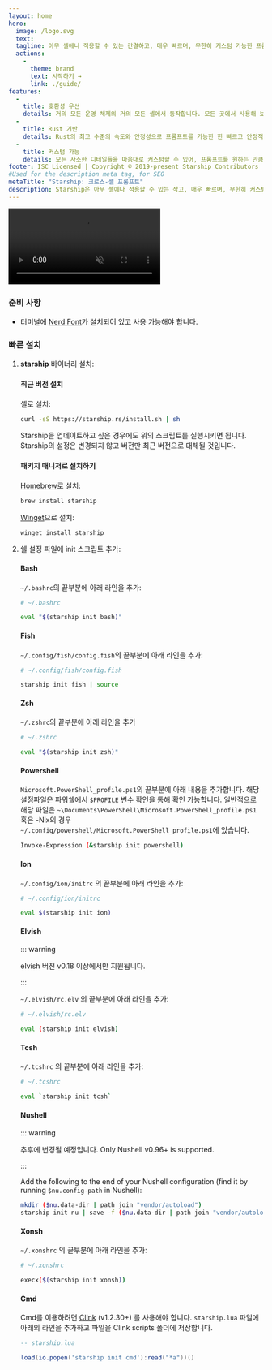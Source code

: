 ```yaml
---
layout: home
hero:
  image: /logo.svg
  text:
  tagline: 아무 셸에나 적용할 수 있는 간결하고, 매우 빠르며, 무한히 커스텀 가능한 프롬프트입니다!
  actions:
    - 
      theme: brand
      text: 시작하기 →
      link: ./guide/
features:
  - 
    title: 호환성 우선
    details: 거의 모든 운영 체제의 거의 모든 셸에서 동작합니다. 모든 곳에서 사용해 보세요!
  - 
    title: Rust 기반
    details: Rust의 최고 수준의 속도와 안정성으로 프롬프트를 가능한 한 빠르고 안정적으로 만들어 보세요.
  - 
    title: 커스텀 가능
    details: 모든 사소한 디테일들을 마음대로 커스텀할 수 있어, 프롬프트를 원하는 만큼 간단하게 만들거나 기능이 풍부하게 만들 수 있습니다.
footer: ISC Licensed | Copyright © 2019-present Starship Contributors
#Used for the description meta tag, for SEO
metaTitle: "Starship: 크로스-셸 프롬프트"
description: Starship은 아무 셸에나 적용할 수 있는 작고, 매우 빠르며, 무한히 커스텀 가능한 프롬프트입니다! 필요한 정보를 깔끔하고 간략하게 표시합니다. Bash, Fish, ZSH, Ion, Tcsh, Elvish, Nu, Xonsh, Cmd, 및 PowerShell에 빠르게 설치할 수 있습니다.
---
```


<script setup>
import { onMounted } from 'vue'

onMounted(() => {
  const urlParams = new URLSearchParams(window.location.search)
  if (urlParams.has('uwu') || urlParams.has('kawaii')) {
    const img = document.querySelector('.VPHero .VPImage.image-src')
    img.classList.add('uwu')
    img.src = '/logo-uwu.png'
    img.alt = 'Kawaii Starship Logo by @sawaratsuki1004'
  }
})
</script>

<video class="demo-video" muted autoplay loop playsinline>
  <source src="/demo.webm" type="video/webm">
  <source src="/demo.mp4" type="video/mp4">
</video>

### 준비 사항

- 터미널에 [Nerd Font](https://www.nerdfonts.com/)가 설치되어 있고 사용 가능해야 합니다.

### 빠른 설치

1. **starship** 바이너리 설치:


   #### 최근 버전 설치

   셸로 설치:

   ```sh
   curl -sS https://starship.rs/install.sh | sh
   ```

   Starship을 업데이트하고 싶은 경우에도 위의 스크립트를 실행시키면 됩니다. Starship의 설정은 변경되지 않고 버전만 최근 버전으로 대체될 것입니다.


   #### 패키지 매니저로 설치하기

   [Homebrew](https://brew.sh/)로 설치:

   ```sh
   brew install starship
   ```

   [Winget](https://github.com/microsoft/winget-cli)으로 설치:

   ```powershell
   winget install starship
   ```

1. 쉘 설정 파일에 init 스크립트 추가:


   #### Bash

   `~/.bashrc`의 끝부분에 아래 라인을 추가:

   ```sh
   # ~/.bashrc

   eval "$(starship init bash)"
   ```


   #### Fish

   `~/.config/fish/config.fish`의 끝부분에 아래 라인을 추가:

   ```sh
   # ~/.config/fish/config.fish

   starship init fish | source
   ```


   #### Zsh

   `~/.zshrc`의 끝부분에 아래 라인을 추가

   ```sh
   # ~/.zshrc

   eval "$(starship init zsh)"
   ```


   #### Powershell

   `Microsoft.PowerShell_profile.ps1`의 끝부분에 아래 내용을 추가합니다. 해당 설정파일은 파워쉘에서 `$PROFILE` 변수 확인을 통해 확인 가능합니다. 일반적으로 해당 파일은 `~\Documents\PowerShell\Microsoft.PowerShell_profile.ps1` 혹은 -Nix의 경우 `~/.config/powershell/Microsoft.PowerShell_profile.ps1`에 있습니다.

   ```sh
   Invoke-Expression (&starship init powershell)
   ```


   #### Ion

   `~/.config/ion/initrc` 의 끝부분에 아래 라인을 추가:

   ```sh
   # ~/.config/ion/initrc

   eval $(starship init ion)
   ```


   #### Elvish

   ::: warning

   elvish 버전 v0.18 이상에서만 지원됩니다.

   :::

   `~/.elvish/rc.elv` 의 끝부분에 아래 라인을 추가:

   ```sh
   # ~/.elvish/rc.elv

   eval (starship init elvish)
   ```


   #### Tcsh

   `~/.tcshrc` 의 끝부분에 아래 라인을 추가:

   ```sh
   # ~/.tcshrc

   eval `starship init tcsh`
   ```


   #### Nushell

   ::: warning

   추후에 변경될 예정입니다. Only Nushell v0.96+ is supported.

   :::

   Add the following to the end of your Nushell configuration (find it by running `$nu.config-path` in Nushell):

   ```sh
   mkdir ($nu.data-dir | path join "vendor/autoload")
   starship init nu | save -f ($nu.data-dir | path join "vendor/autoload/starship.nu")
   ```


   #### Xonsh

   `~/.xonshrc` 의 끝부분에 아래 라인을 추가:

   ```sh
   # ~/.xonshrc

   execx($(starship init xonsh))
   ```


   #### Cmd

   Cmd를 이용하려면 [Clink](https://chrisant996.github.io/clink/clink.html) (v1.2.30+) 를 사용해야 합니다. `starship.lua` 파일에 아래의 라인을 추가하고 파일을 Clink scripts 폴더에 저장합니다.

   ```lua
   -- starship.lua

   load(io.popen('starship init cmd'):read("*a"))()
   ```
